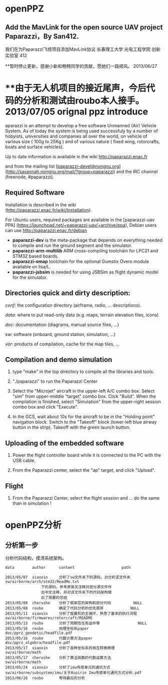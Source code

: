 openPPZ
=======

Add the MavLink for the open source UAV project Paparazzi，By San412.
---------------------------------------------------------------------
我们在为Paparazzi飞控项目添加MavLink协议
长春理工大学 光电工程学院 创新实验室 412

**暂时停止更新，感谢小新和畅畅同学的贡献，愿她们一路顺风。 2013/06/27

**由于无人机项目的接近尾声，今后代码的分析和测试由roubo本人接手。 2013/07/05
orignal ppz introduce
=====================


aparazzi is an attempt to develop a free software Unmanned (Air) Vehicle System.
 As of today the system is being used successfuly by a number of hobyists, universities and companies all over the world, on vehicle of various size ( 100g to 25Kg ) and of various nature ( fixed wing, rotorcrafts, boats and surface vehicles).

Up to date information is available in the wiki http://paparazzi.enac.fr

and from the mailing list [paparazzi-devel@nongnu.org] (http://savannah.nongnu.org/mail/?group=paparazzi)
and the IRC channel (freenode, #paparazzi).


Required Software
-----------------

Installation is described in the wiki (http://paparazzi.enac.fr/wiki/Installation).

For Ubuntu users, required packages are available in the [paparazzi-uav PPA] (https://launchpad.net/~paparazzi-uav/+archive/ppa),
Debian users can use http://paparazzi.enac.fr/debian


- **paparazzi-dev** is the meta-package that depends on everything needed to compile and run the ground segment and the simulator.
- **paparazzi-arm-multilib** ARM cross-compiling toolchain for LPC21 and STM32 based boards.
- **paparazzi-omap** toolchain for the optional Gumstix Overo module available on lisa/L.
- **paparazzi-jsbsim** is needed for using JSBSim as flight dynamic model for the simulator.


Directories quick and dirty description:
----------------------------------------

_conf_: the configuration directory (airframe, radio, ... descriptions).

_data_: where to put read-only data (e.g. maps, terrain elevation files, icons)

_doc_: documentation (diagrams, manual source files, ...)

_sw_: software (onboard, ground station, simulation, ...)

_var_: products of compilation, cache for the map tiles, ...


Compilation and demo simulation
-------------------------------

1. type "make" in the top directory to compile all the libraries and tools.

2. "./paparazzi" to run the Paparazzi Center

3. Select the "Microjet" aircraft in the upper-left A/C combo box.
  Select "sim" from upper-middle "target" combo box. Click "Build".
  When the compilation is finished, select "Simulation" from
  the upper-right session combo box and click "Execute".

4. In the GCS, wait about 10s for the aircraft to be in the "Holding point" navigation block.
  Switch to the "Takeoff" block (lower-left blue airway button in the strip).
  Takeoff with the green launch button.

Uploading of the embedded software
----------------------------------

1. Power the flight controller board while it is connected to the PC with the USB cable.

2. From the Paparazzi center, select the "ap" target, and click "Upload".


Flight
------

1.  From the Paparazzi Center, select the flight session and ... do the same than in simulation !

openPPZ分析
===========
分析第一步
-----------
分析代码结构，摸清系统架构。

	data		author		content						path

	2013/05/07	xiaoxin		分析了sw文件夹下的源码，对分析该文件夹		sw/airborne/arch/stm32/ReadMe.txt
					下的源码，参考原英文注释对部分源文件作
					出中文注释，并对该文件夹下的代码架构做
					出了简要的总结
	2013/05/08	chorushe	分析了框架层的架构和部分代码			NULL
	2013/05/08	roubo		确定了代码分析的优先顺序			NULL
	2013/05/11	xiaoxin		分析了旋翼机的主循环，熟悉了基本的执行流程	sw/airborne/firmwares/rotorcraft/README
	2013/05/13 	roubo 		分析了周期性任务运作等 				NULL
	2013/05/16 	roubo 		地理坐标系paper 				doc/pprz_geodetic/headfile.pdf
	2013/05/16 	roubo 		代数计算方法paper 				doc/pprz_algebra/headfile.pdf
	2013/05/17	xiaoxin		分析了各种坐标系的相互转换原理			sw/airborne/math
	2013/05/17	chorushe	分析了算法函数的代数运算方法			sw/airborne/math
	2013/05/24	xiaoxin		分析了imu传感单元的通讯方式			sw/airborne/subsystem/imu/关于Aspirin Imu传感单元通讯方式分析.pdf
	2013/06/26	roubo		等待最后的分析
